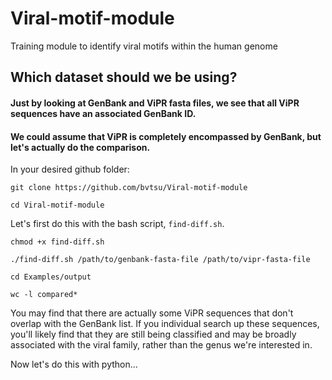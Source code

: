 # Viral-motif-module
Training module to identify viral motifs within the human genome

## Which dataset should we be using?
#### Just by looking at GenBank and ViPR fasta files, we see that all ViPR sequences have an associated GenBank ID.
#### We could assume that ViPR is completely encompassed by GenBank, but let's actually do the comparison.

In your desired github folder:

```git clone https://github.com/bvtsu/Viral-motif-module```

```cd Viral-motif-module```

Let's first do this with the bash script, ```find-diff.sh```.

```chmod +x find-diff.sh```

```./find-diff.sh /path/to/genbank-fasta-file /path/to/vipr-fasta-file```

```cd Examples/output```

```wc -l compared*```

You may find that there are actually some ViPR sequences that don't overlap with the GenBank list. If you individual search up these sequences, you'll likely find that they are still being classified and may be broadly associated with the viral family, rather than the genus we're interested in.

Now let's do this with python...